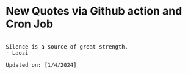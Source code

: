 # New Quotes via Github action and Cron Job

<pre>
<!-- #quote -->
Silence is a source of great strength.
- Laozi

Updated on: [1/4/2024]
<!-- #quoteEnd -->
</pre>
